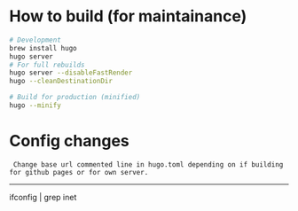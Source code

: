 # How to build (for maintainance)

```sh
# Development
brew install hugo
hugo server
# For full rebuilds
hugo server --disableFastRender
hugo --cleanDestinationDir

# Build for production (minified)
hugo --minify
```


# Config changes

```
 Change base url commented line in hugo.toml depending on if building for github pages or for own server.
```

---

ifconfig | grep inet